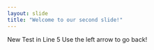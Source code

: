 ```yaml
---
layout: slide
title: "Welcome to our second slide!"
---
```

New Test in Line 5
Use the left arrow to go back!
